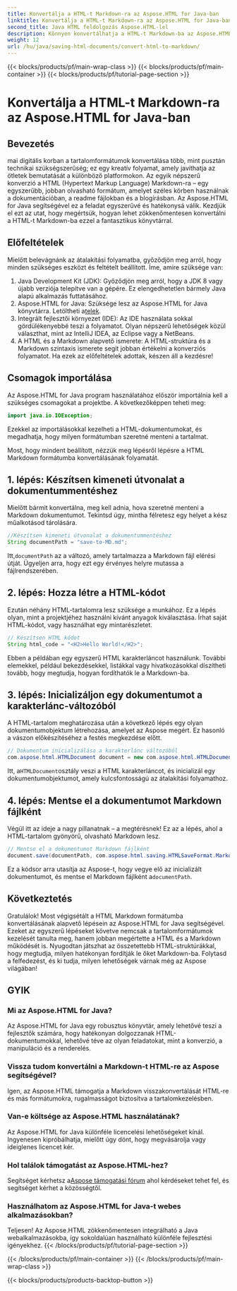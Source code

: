 ```yaml
---
title: Konvertálja a HTML-t Markdown-ra az Aspose.HTML for Java-ban
linktitle: Konvertálja a HTML-t Markdown-ra az Aspose.HTML for Java-ban
second_title: Java HTML feldolgozás Aspose.HTML-lel
description: Könnyen konvertálhatja a HTML-t Markdown-ba az Aspose.HTML for Java segítségével. Kövesse ezt a lépésenkénti útmutatót a tartalom zökkenőmentes átalakításához és manipulálásához.
weight: 12
url: /hu/java/saving-html-documents/convert-html-to-markdown/
---
```


{{< blocks/products/pf/main-wrap-class >}}
{{< blocks/products/pf/main-container >}}
{{< blocks/products/pf/tutorial-page-section >}}

# Konvertálja a HTML-t Markdown-ra az Aspose.HTML for Java-ban

## Bevezetés
mai digitális korban a tartalomformátumok konvertálása több, mint pusztán technikai szükségszerűség; ez egy kreatív folyamat, amely javíthatja az ötletek bemutatását a különböző platformokon. Az egyik népszerű konverzió a HTML (Hypertext Markup Language) Markdown-ra – egy egyszerűbb, jobban olvasható formátum, amelyet széles körben használnak a dokumentációban, a readme fájlokban és a blogírásban. Az Aspose.HTML for Java segítségével ez a feladat egyszerűvé és hatékonysá válik. Kezdjük el ezt az utat, hogy megértsük, hogyan lehet zökkenőmentesen konvertálni a HTML-t Markdown-ba ezzel a fantasztikus könyvtárral.
## Előfeltételek
Mielőtt belevágnánk az átalakítási folyamatba, győződjön meg arról, hogy minden szükséges eszközt és feltételt beállított. Íme, amire szüksége van:
1. Java Development Kit (JDK): Győződjön meg arról, hogy a JDK 8 vagy újabb verziója telepítve van a gépére. Ez elengedhetetlen bármely Java alapú alkalmazás futtatásához.
2.  Aspose.HTML for Java: Szüksége lesz az Aspose.HTML for Java könyvtárra. Letöltheti a[telek](https://releases.aspose.com/html/java/).
3. Integrált fejlesztői környezet (IDE): Az IDE használata sokkal gördülékenyebbé teszi a folyamatot. Olyan népszerű lehetőségek közül választhat, mint az IntelliJ IDEA, az Eclipse vagy a NetBeans.
4. A HTML és a Markdown alapvető ismerete: A HTML-struktúra és a Markdown szintaxis ismerete segít jobban értékelni a konverziós folyamatot.
Ha ezek az előfeltételek adottak, készen áll a kezdésre!
## Csomagok importálása
Az Aspose.HTML for Java program használatához először importálnia kell a szükséges csomagokat a projektbe. A következőképpen teheti meg:
```java
import java.io.IOException;
```
Ezekkel az importálásokkal kezelheti a HTML-dokumentumokat, és megadhatja, hogy milyen formátumban szeretné menteni a tartalmat.

Most, hogy mindent beállított, nézzük meg lépésről lépésre a HTML Markdown formátumba konvertálásának folyamatát.
## 1. lépés: Készítsen kimeneti útvonalat a dokumentummentéshez
Mielőtt bármit konvertálna, meg kell adnia, hova szeretné menteni a Markdown dokumentumot. Tekintsd úgy, mintha félretesz egy helyet a kész műalkotásod tárolására.
```java
//Készítsen kimeneti útvonalat a dokumentummentéshez
String documentPath = "save-to-MD.md";
```
 Itt,`documentPath` az a változó, amely tartalmazza a Markdown fájl elérési útját. Ügyeljen arra, hogy ezt egy érvényes helyre mutassa a fájlrendszerében.
## 2. lépés: Hozza létre a HTML-kódot
Ezután néhány HTML-tartalomra lesz szüksége a munkához. Ez a lépés olyan, mint a projektjéhez használni kívánt anyagok kiválasztása. Írhat saját HTML-kódot, vagy használhat egy mintarészletet.
```java
// Készítsen HTML kódot
String html_code = "<H2>Hello World!</H2>";
```
Ebben a példában egy egyszerű HTML karakterláncot használunk. További elemekkel, például bekezdésekkel, listákkal vagy hivatkozásokkal díszítheti tovább, hogy megtudja, hogyan fordíthatók le a Markdown-ba.
## 3. lépés: Inicializáljon egy dokumentumot a karakterlánc-változóból
A HTML-tartalom meghatározása után a következő lépés egy olyan dokumentumobjektum létrehozása, amelyet az Aspose megért. Ez hasonló a vászon előkészítéséhez a festés megkezdése előtt.
```java
// Dokumentum inicializálása a karakterlánc változóból
com.aspose.html.HTMLDocument document = new com.aspose.html.HTMLDocument(html_code, ".");
```
 Itt, a`HTMLDocument`osztály veszi a HTML karakterláncot, és inicializál egy dokumentumobjektumot, amely kulcsfontosságú az átalakítási folyamathoz.
## 4. lépés: Mentse el a dokumentumot Markdown fájlként
Végül itt az ideje a nagy pillanatnak – a megtérésnek! Ez az a lépés, ahol a HTML-tartalom gyönyörű, olvasható Markdown lesz.
```java
// Mentse el a dokumentumot Markdown fájlként
document.save(documentPath, com.aspose.html.saving.HTMLSaveFormat.Markdown);
```
 Ez a kódsor arra utasítja az Aspose-t, hogy vegye elő az inicializált dokumentumot, és mentse el Markdown fájlként a`documentPath`.
## Következtetés
Gratulálok! Most végigsétált a HTML Markdown formátumba konvertálásának alapvető lépésein az Aspose.HTML for Java segítségével. Ezeket az egyszerű lépéseket követve nemcsak a tartalomformátumok kezelését tanulta meg, hanem jobban megértette a HTML és a Markdown működését is. Nyugodtan játszhat az összetettebb HTML-struktúrákkal, hogy megtudja, milyen hatékonyan fordítják le őket Markdown-ba. Folytasd a felfedezést, és ki tudja, milyen lehetőségek várnak még az Aspose világában!
## GYIK
### Mi az Aspose.HTML for Java?
Az Aspose.HTML for Java egy robusztus könyvtár, amely lehetővé teszi a fejlesztők számára, hogy hatékonyan dolgozzanak HTML-dokumentumokkal, lehetővé téve az olyan feladatokat, mint a konverzió, a manipuláció és a renderelés.
### Vissza tudom konvertálni a Markdown-t HTML-re az Aspose segítségével?
Igen, az Aspose.HTML támogatja a Markdown visszakonvertálását HTML-re és más formátumokra, rugalmasságot biztosítva a tartalomkezelésben.
### Van-e költsége az Aspose.HTML használatának?
Az Aspose.HTML for Java különféle licencelési lehetőségeket kínál. Ingyenesen kipróbálhatja, mielőtt úgy dönt, hogy megvásárolja vagy ideiglenes licencet kér.
### Hol találok támogatást az Aspose.HTML-hez?
 Segítséget kérhetsz a[Aspose támogatási fórum](https://forum.aspose.com/c/html/29) ahol kérdéseket tehet fel, és segítséget kérhet a közösségtől.
### Használhatom az Aspose.HTML for Java-t webes alkalmazásokban?
Teljesen! Az Aspose.HTML zökkenőmentesen integrálható a Java webalkalmazásokba, így sokoldalúan használható különféle fejlesztési igényekhez.
{{< /blocks/products/pf/tutorial-page-section >}}

{{< /blocks/products/pf/main-container >}}
{{< /blocks/products/pf/main-wrap-class >}}

{{< blocks/products/products-backtop-button >}}
